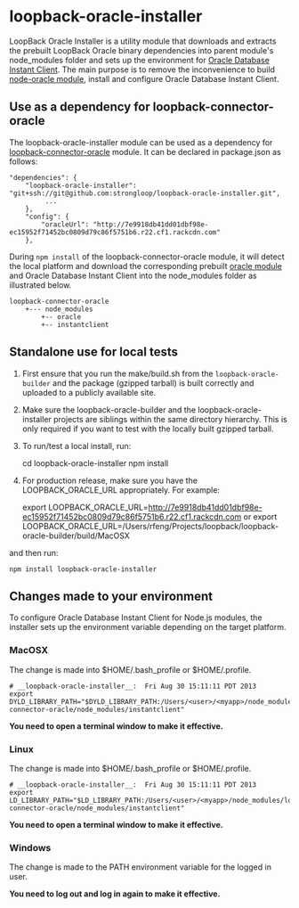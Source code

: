 # loopback-oracle-installer

LoopBack Oracle Installer is a utility module that downloads and extracts the
prebuilt LoopBack Oracle binary dependencies into parent module's node_modules
folder and sets up the environment for [Oracle Database Instant Client](http://www.oracle.com/technetwork/database/features/instant-client/index.html).
The main purpose is to remove the inconvenience to build [node-oracle module](https://github.com/strongloop/node-oracle),
install and configure Oracle Database Instant Client.

## Use as a dependency for loopback-connector-oracle

The loopback-oracle-installer module can be used as a dependency for
[loopback-connector-oracle](https://github.com/strongloop/loopback-connector-oracle) module.
It can be declared in package.json as follows:


    "dependencies": {
        "loopback-oracle-installer": "git+ssh://git@github.com:strongloop/loopback-oracle-installer.git",
             ...
        },
        "config": {
            "oracleUrl": "http://7e9918db41dd01dbf98e-ec15952f71452bc0809d79c86f5751b6.r22.cf1.rackcdn.com"
        },

During `npm install` of the loopback-connector-oracle module, it will detect the
local platform and download the corresponding prebuilt [oracle module](https://github.com/strongloop/node-oracle)
and Oracle Database Instant Client into the node_modules folder as illustrated below.

    loopback-connector-oracle
        +--- node_modules
            +-- oracle
            +-- instantclient


## Standalone use for local tests

1. First ensure that you run the make/build.sh from the `loopback-oracle-builder`
and the package (gzipped tarball) is built correctly and uploaded to a publicly
available site.

2. Make sure the loopback-oracle-builder and the loopback-oracle-installer
projects are siblings within the same directory hierarchy. This is only required
if you want to test with the locally built gzipped tarball.

3. To run/test a local install, run:


    cd loopback-oracle-installer
    npm install

4. For production release, make sure you have the LOOPBACK_ORACLE_URL
appropriately. For example:


    export LOOPBACK_ORACLE_URL=http://7e9918db41dd01dbf98e-ec15952f71452bc0809d79c86f5751b6.r22.cf1.rackcdn.com
    or
    export LOOPBACK_ORACLE_URL=/Users/rfeng/Projects/loopback/loopback-oracle-builder/build/MacOSX

and then run:


    npm install loopback-oracle-installer

## Changes made to your environment

To configure Oracle Database Instant Client for Node.js modules, the installer
sets up the environment variable depending on the target platform.

### MacOSX

The change is made into $HOME/.bash_profile or $HOME/.profile.

    # __loopback-oracle-installer__:  Fri Aug 30 15:11:11 PDT 2013
    export DYLD_LIBRARY_PATH="$DYLD_LIBRARY_PATH:/Users/<user>/<myapp>/node_modules/loopback-connector-oracle/node_modules/instantclient"

**You need to open a terminal window to make it effective.**

### Linux

The change is made into $HOME/.bash_profile or $HOME/.profile.

    # __loopback-oracle-installer__:  Fri Aug 30 15:11:11 PDT 2013
    export LD_LIBRARY_PATH="$LD_LIBRARY_PATH:/Users/<user>/<myapp>/node_modules/loopback-connector-oracle/node_modules/instantclient"

**You need to open a terminal window to make it effective.**

### Windows

The change is made to the PATH environment variable for the logged in user.

**You need to log out and log in again to make it effective.**
